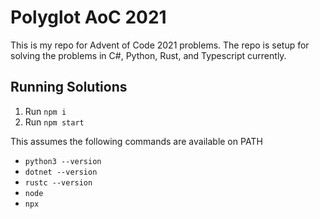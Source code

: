 # Polyglot AoC 2021

This is my repo for Advent of Code 2021 problems. The repo is setup for solving the problems in C#, Python, Rust, and Typescript currently.

## Running Solutions

1. Run `npm i` 
2. Run `npm start`

This assumes the following commands are available on PATH
- `python3 --version`
- `dotnet --version`
- `rustc --version`
- `node`
- `npx`
